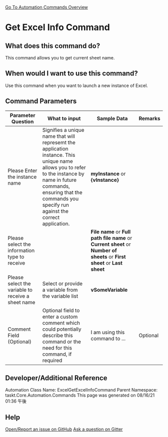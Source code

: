 <!--TITLE: Get Excel Info Command -->
<!-- SUBTITLE: a command in the Excel Commands group. -->
[Go To Automation Commands Overview](/automation-commands.md)


# Get Excel Info Command


## What does this command do?
This command allows you to get current sheet name.


## When would I want to use this command?
Use this command when you want to launch a new instance of Excel.


## Command Parameters
| Parameter Question   	| What to input  	|  Sample Data 	| Remarks  	|
| ---                    | ---               | ---           | ---       |
|Please Enter the instance name|Signifies a unique name that will represemt the application instance.  This unique name allows you to refer to the instance by name in future commands, ensuring that the commands you specify run against the correct application.|**myInstance** or **{vInstance}**||
|Please select the information type to receive||**File name** or **Full path file name** or **Current sheet** or **Number of sheets** or **First sheet** or **Last sheet**||
|Please select the variable to receive a sheet name|Select or provide a variable from the variable list|**vSomeVariable**||
|Comment Field (Optional)|Optional field to enter a custom comment which could potentially describe this command or the need for this command, if required|I am using this command to ...|Optional|










## Developer/Additional Reference
Automation Class Name: ExcelGetExcelInfoCommand
Parent Namespace: taskt.Core.Automation.Commands
This page was generated on 08/16/21 01:36 午後


## Help
[Open/Report an issue on GitHub](https://github.com/saucepleez/taskt/issues/new)
[Ask a question on Gitter](https://gitter.im/taskt-rpa/Lobby)
